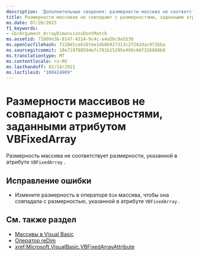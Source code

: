 ```yaml
---
description: 'Дополнительные сведения: размерности массива не соответствуют указанным в атрибуте "VBFixedArray"'
title: Размерности массивов не совпадают с размерностями, заданными атрибутом VBFixedArray
ms.date: 07/20/2015
f1_keywords:
- vbrArgument_ArrayDimensionsDontMatch
ms.assetid: 71809e3b-8147-4314-9c4c-e4a5bc9a5530
ms.openlocfilehash: f220d1ce626fee1db86927313c2f242dac972bba
ms.sourcegitcommit: 10e719780594efc781b15295e499c66f316068b8
ms.translationtype: MT
ms.contentlocale: ru-RU
ms.lasthandoff: 02/14/2021
ms.locfileid: "100424909"
---
```

# <a name="array-dimensions-do-not-match-those-specified-in-the-vbfixedarray-attribute"></a>Размерности массивов не совпадают с размерностями, заданными атрибутом VBFixedArray

Размерность массива не соответствует размерности, указанной в атрибуте `VBFixedArray` .  
  
## <a name="to-correct-this-error"></a>Исправление ошибки  
  
- Измените размерность в операторе `Dim` массива, чтобы она совпадала с размерностью, указанной в атрибуте `VBFixedArray` .  
  
## <a name="see-also"></a>См. также раздел

- [Массивы в Visual Basic](../programming-guide/language-features/arrays/index.md)
- [Оператор reDim](../language-reference/statements/redim-statement.md)
- <xref:Microsoft.VisualBasic.VBFixedArrayAttribute>
